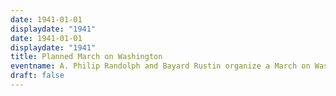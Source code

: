 ```yaml
---
date: 1941-01-01
displaydate: "1941"
date: 1941-01-01
displaydate: "1941"
title: Planned March on Washington
eventname: A. Philip Randolph and Bayard Rustin organize a March on Washington to protest discrimination in defense industries during World War II. Randolph and Rustin called off the march after President Roosevelt signed an executive order barring discrimination in defense industries
draft: false
---
```

